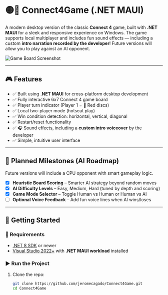 # 🟡🔴 Connect4Game (.NET MAUI)

A modern desktop version of the classic **Connect 4** game, built with **.NET MAUI** for a sleek and responsive experience on Windows. The game supports local multiplayer and includes fun sound effects — including a custom **intro narration recorded by the developer**! Future versions will allow you to play against an AI opponent.

![Game Board Screenshot](./516abdc9-763f-44a9-90e6-f52b342a85f8.png)

---

## 🎮 Features

- ✅ Built using **.NET MAUI** for cross-platform desktop development  
- ✅ Fully interactive 6x7 Connect 4 game board  
- ✅ Player turn indicator (Player 1 = 🔴 Red discs)  
- ✅ Local two-player mode (hotseat play)  
- ✅ Win condition detection: horizontal, vertical, diagonal  
- ✅ Restart/reset functionality  
- ✅ 🎧 Sound effects, including a **custom intro voiceover** by the developer  
- ✅ Simple, intuitive user interface  

---

## 🧠 Planned Milestones (AI Roadmap)

Future versions will include a CPU opponent with smart gameplay logic.
- [X] **Heuristic Board Scoring** – Smarter AI strategy beyond random moves  
- [X] **AI Difficulty Levels** – Easy, Medium, Hard (tuned by depth and scoring)  
- [X] **Game Mode Selector** – Toggle Human vs Human or Human vs AI  
- [ ] **Optional Voice Feedback** – Add fun voice lines when AI wins/loses  

---

## 🚀 Getting Started

### 🧰 Requirements

- [.NET 8 SDK](https://dotnet.microsoft.com/en-us/download) or newer  
- [Visual Studio 2022+](https://visualstudio.microsoft.com/) with **.NET MAUI workload** installed

### ▶️ Run the Project

1. Clone the repo:

   ```bash
   git clone https://github.com/jeromecagado/Connect4Game.git
   cd Connect4Game

